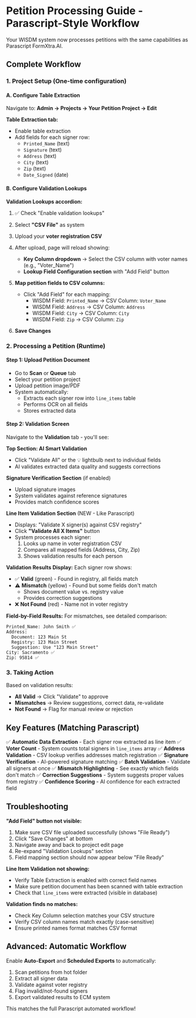 # Petition Processing Guide - Parascript-Style Workflow

Your WISDM system now processes petitions with the same capabilities as Parascript FormXtra.AI.

## Complete Workflow

### 1. **Project Setup** (One-time configuration)

#### A. Configure Table Extraction
Navigate to: **Admin → Projects → Your Petition Project → Edit**

**Table Extraction tab:**
- Enable table extraction
- Add fields for each signer row:
  - `Printed_Name` (text)
  - `Signature` (text) 
  - `Address` (text)
  - `City` (text)
  - `Zip` (text)
  - `Date_Signed` (date)

#### B. Configure Validation Lookups
**Validation Lookups accordion:**
1. ✅ Check "Enable validation lookups"
2. Select **"CSV File"** as system
3. Upload your **voter registration CSV**
4. After upload, page will reload showing:
   - **Key Column dropdown** → Select the CSV column with voter names (e.g., "Voter_Name")
   - **Lookup Field Configuration section** with "Add Field" button

5. **Map petition fields to CSV columns:**
   - Click "Add Field" for each mapping:
     - WISDM Field: `Printed_Name` → CSV Column: `Voter_Name`
     - WISDM Field: `Address` → CSV Column: `Address`
     - WISDM Field: `City` → CSV Column: `City`
     - WISDM Field: `Zip` → CSV Column: `Zip`

6. **Save Changes**

### 2. **Processing a Petition** (Runtime)

#### Step 1: Upload Petition Document
- Go to **Scan** or **Queue** tab
- Select your petition project
- Upload petition image/PDF
- System automatically:
  - Extracts each signer row into `line_items` table
  - Performs OCR on all fields
  - Stores extracted data

#### Step 2: Validation Screen
Navigate to the **Validation** tab - you'll see:

**Top Section: AI Smart Validation**
- Click "Validate All" or the 💡 lightbulb next to individual fields
- AI validates extracted data quality and suggests corrections

**Signature Verification Section** (if enabled)
- Upload signature images
- System validates against reference signatures
- Provides match confidence scores

**Line Item Validation Section** (NEW - Like Parascript)
- Displays: "Validate X signer(s) against CSV registry"
- Click **"Validate All X Items"** button
- System processes each signer:
  1. Looks up name in voter registration CSV
  2. Compares all mapped fields (Address, City, Zip)
  3. Shows validation results for each person

**Validation Results Display:**
Each signer row shows:
- ✅ **Valid** (green) - Found in registry, all fields match
- ⚠️ **Mismatch** (yellow) - Found but some fields don't match
  - Shows document value vs. registry value
  - Provides correction suggestions
- ❌ **Not Found** (red) - Name not in voter registry

**Field-by-Field Results:**
For mismatches, see detailed comparison:
```
Printed_Name: John Smith ✅
Address: 
  Document: 123 Main St
  Registry: 123 Main Street
  Suggestion: Use "123 Main Street"
City: Sacramento ✅
Zip: 95814 ✅
```

### 3. **Taking Action**

Based on validation results:
- **All Valid** → Click "Validate" to approve
- **Mismatches** → Review suggestions, correct data, re-validate
- **Not Found** → Flag for manual review or rejection

## Key Features (Matching Parascript)

✅ **Automatic Data Extraction** - Each signer row extracted as line item
✅ **Voter Count** - System counts total signers in `line_items` array
✅ **Address Validation** - CSV lookup verifies addresses match registration
✅ **Signature Verification** - AI-powered signature matching
✅ **Batch Validation** - Validate all signers at once
✅ **Mismatch Highlighting** - See exactly which fields don't match
✅ **Correction Suggestions** - System suggests proper values from registry
✅ **Confidence Scoring** - AI confidence for each extracted field

## Troubleshooting

**"Add Field" button not visible:**
1. Make sure CSV file uploaded successfully (shows "File Ready")
2. Click "Save Changes" at bottom
3. Navigate away and back to project edit page
4. Re-expand "Validation Lookups" section
5. Field mapping section should now appear below "File Ready"

**Line Item Validation not showing:**
- Verify Table Extraction is enabled with correct field names
- Make sure petition document has been scanned with table extraction
- Check that `line_items` were extracted (visible in database)

**Validation finds no matches:**
- Check Key Column selection matches your CSV structure
- Verify CSV column names match exactly (case-sensitive)
- Ensure printed names format matches CSV format

## Advanced: Automatic Workflow

Enable **Auto-Export** and **Scheduled Exports** to automatically:
1. Scan petitions from hot folder
2. Extract all signer data
3. Validate against voter registry
4. Flag invalid/not-found signers
5. Export validated results to ECM system

This matches the full Parascript automated workflow!
